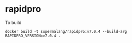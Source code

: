 # rapidpro
To build 
```
docker build -t supermalang/rapidpro:v7.0.4 --build-arg RAPIDPRO_VERSION=v7.0.4 .
```
